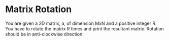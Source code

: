 # Matrix Rotation
You are given a 2D matrix, a, of dimension MxN and a positive integer R. 
You have to rotate the matrix R times and print the resultant matrix. Rotation should be in anti-clockwise direction.